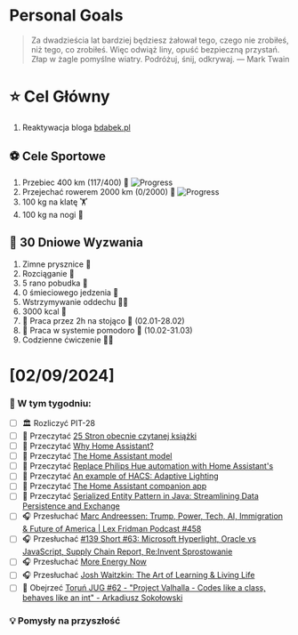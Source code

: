
Personal Goals
==============
> Za dwadzieścia lat bardziej będziesz żałował tego, czego nie zrobiłeś, niż tego, co zrobiłeś. Więc odwiąż liny, opuść bezpieczną przystań. Złap w żagle pomyślne wiatry. Podróżuj, śnij, odkrywaj.
> — Mark Twain

# ⭐ Cel Główny
1. Reaktywacja bloga [bdabek.pl](https://www.bdabek.pl/)

## ⚽️ Cele Sportowe
1. Przebiec 400 km (117/400) 🏃 ![Progress](https://geps.dev/progress/29/)
2. Przejechać rowerem 2000 km (0/2000) 🚴 ![Progress](https://geps.dev/progress/0/)
3. 100 kg na klatę  🏋️
4. 100 kg na nogi 🦵

## 🎯 30 Dniowe Wyzwania
1. Zimne prysznice 🚿
2. Rozciąganie 🧘
3. 5 rano pobudka 🌅
4. 0 śmieciowego jedzenia 🍔
5. Wstrzymywanie oddechu 😮‍💨
6. 3000 kcal 🍌
7. 🚧 Praca przez 2h na stojąco 🧍 (02.01-28.02)
8. 🚧 Praca w systemie pomodoro 🍅 (10.02-31.03)
9. Codzienne ćwiczenie 🏋️‍♂️

# [02/09/2024]
### 🚧 W tym tygodniu:
- [ ] 🏛️ Rozliczyć PIT-28
- [ ] 📗 Przeczytać [25 Stron obecnie czytanej książki](https://github.com/BartoszDabek/bdabek.pl/blob/master/miscellaneous/books.md)
- [ ] 📗 Przeczytać [Why Home Assistant?](https://blog.frankel.ch/home-assistant/1/)
- [ ] 📗 Przeczytać [The Home Assistant model](https://blog.frankel.ch/home-assistant/2/)
- [ ] 📗 Przeczytać [Replace Philips Hue automation with Home Assistant's](https://blog.frankel.ch/home-assistant/3/)
- [ ] 📗 Przeczytać [An example of HACS: Adaptive Lighting](https://blog.frankel.ch/home-assistant/4/)
- [ ] 📗 Przeczytać [The Home Assistant companion app](https://blog.frankel.ch/home-assistant/5/)
- [ ] 📗 Przeczytać [Serialized Entity Pattern in Java: Streamlining Data Persistence and Exchange](https://java-design-patterns.com/patterns/serialized-entity/)
- [ ] 🎧 Przesłuchać [Marc Andreessen: Trump, Power, Tech, AI, Immigration & Future of America | Lex Fridman Podcast #458](https://youtu.be/OHWnPOKh_S0)
- [ ] 🎧 Przesłuchać [#139 Short #63: Microsoft Hyperlight, Oracle vs JavaScript, Supply Chain Report, Re:Invent Sprostowanie](https://patoarchitekci.io/139/)
- [ ] 🎧 Przesłuchać [More Energy Now](https://effortlessenglishshow.com/more-energy-now)
- [ ] 🎧 Przesłuchać [Josh Waitzkin: The Art of Learning & Living Life](https://www.hubermanlab.com/episode/josh-waitzkin-the-art-of-learning-living-life)
- [ ] 🎥 Obejrzeć [Toruń JUG #62 - "Project Valhalla - Codes like a class, behaves like an int" - Arkadiusz Sokołowski](https://youtu.be/ga83laKH5uI)

### 💡 Pomysły na przyszłość
